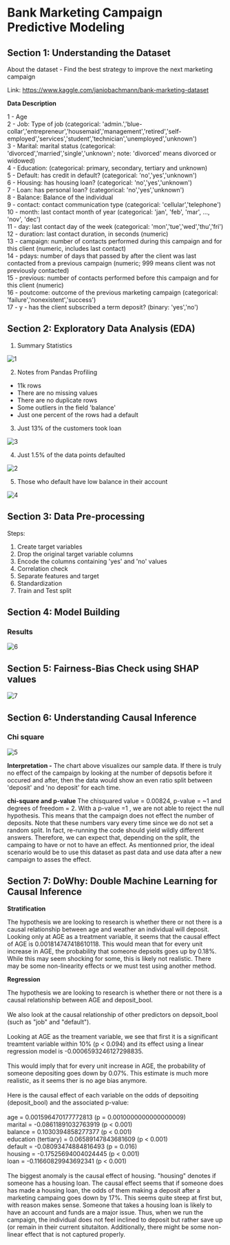 # Bank Marketing Campaign Predictive Modeling

## Section 1: Understanding the Dataset

About the dataset - Find the best strategy to improve the next marketing campaign

Link: https://www.kaggle.com/janiobachmann/bank-marketing-dataset

**Data Description**

1 - Age<br/>
2 - Job: Type of job (categorical: 'admin.','blue-collar','entrepreneur','housemaid','management','retired','self-employed','services','student','technician','unemployed','unknown')<br/>
3 - Marital: marital status (categorical: 'divorced','married','single','unknown'; note: 'divorced' means divorced or widowed)<br/>
4 - Education: (categorical: primary, secondary, tertiary and unknown)<br/>
5 - Default: has credit in default? (categorical: 'no','yes','unknown')<br/>
6 - Housing: has housing loan? (categorical: 'no','yes','unknown')<br/>
7 - Loan: has personal loan? (categorical: 'no','yes','unknown')<br/>
8 - Balance: Balance of the individual<br/>
9 - contact: contact communication type (categorical: 'cellular','telephone')<br/>
10 - month: last contact month of year (categorical: 'jan', 'feb', 'mar', ..., 'nov', 'dec')<br/>
11 - day: last contact day of the week (categorical: 'mon','tue','wed','thu','fri')<br/>
12 - duration: last contact duration, in seconds (numeric)<br/>
13 - campaign: number of contacts performed during this campaign and for this client (numeric, includes last contact)<br/>
14 - pdays: number of days that passed by after the client was last contacted from a previous campaign (numeric; 999 means client was not previously contacted)<br/>
15 - previous: number of contacts performed before this campaign and for this client (numeric)<br/>
16 - poutcome: outcome of the previous marketing campaign (categorical: 'failure','nonexistent','success')<br/>
17 - y - has the client subscribed a term deposit? (binary: 'yes','no')<br/>

## Section 2: Exploratory Data Analysis (EDA)

1. Summary Statistics </br>

![1](https://user-images.githubusercontent.com/54965123/75123675-be2df000-5677-11ea-93e3-6dcc6990b97e.PNG)

2. Notes from Pandas Profiling</br>

- 11k rows </br>
- There are no missing values</br>
- There are no duplicate rows </br>
- Some outliers in the field 'balance' </br>
- Just one percent of the rows had a default</br>

3. Just 13% of the customers took loan </br>

![3](https://user-images.githubusercontent.com/54965123/75123677-bec68680-5677-11ea-86cb-fd97661fdf91.PNG)

4. Just 1.5% of the data points defaulted </br>

![2](https://user-images.githubusercontent.com/54965123/75123676-be2df000-5677-11ea-971c-3e3860ed14a4.PNG)

5. Those who default have low balance in their account </br>

![4](https://user-images.githubusercontent.com/54965123/75123743-43b1a000-5678-11ea-84d0-b43a53f01f71.PNG)

## Section 3: Data Pre-processing

Steps: </br>

1. Create target variables </br>
2. Drop the original target variable columns </br>
3. Encode the columns containing 'yes' and 'no' values </br>
4. Correlation check </br>
5. Separate features and target </br>
6. Standardization </br>
7. Train and Test split </br>

## Section 4: Model Building

### Results

![6](https://user-images.githubusercontent.com/54965123/75124052-9db36500-567a-11ea-8b34-1e0d506dbbc7.png)

## Section 5: Fairness-Bias Check using SHAP values

![7](https://user-images.githubusercontent.com/54965123/75124053-9e4bfb80-567a-11ea-9d27-51be063fa67d.png)

## Section 6: Understanding Causal Inference

### Chi square

![5](https://user-images.githubusercontent.com/54965123/75123862-3d6ff380-5679-11ea-81fc-49a7207a77d1.PNG)

**Interpretation -**
The chart above visualizes our sample data. If there is truly no effect of the campaign by looking at the number of depsotis before it occured and after, then the data would show an even ratio split between 'deposit' and 'no deposit' for each time.</br>

**chi-square and p-value**
The chisquared value = 0.00824, p-value = ~1 and degrees of freedom = 2. With a p-value =1 , we are not able to reject the null hypothesis. This means that the campaign does not effect the number of deposits. Note that these numbers vary every time since we do not set a random split. In fact, re-running the code should yield wildly different answers. Therefore, we can expect that, depending on the split, the campaing to have or not to have an effect. As mentionned prior, the ideal scenario would be to use this dataset as past data and use data after a new campaign to asses the effect.

## Section 7: DoWhy: Double Machine Learning for Causal Inference

**Stratification**

The hypothesis we are looking to research is whether there or not there is a causal relationship between age and weather an individual will deposit. </br>
Looking only at AGE as a treatment variable, it seems that the causal effect of AGE is 0.001814747418610118. This would mean that for every unit increase in AGE, the probability that someone depsoits goes up by 0.18%. </br>
While this may seem shocking for some, this is likely not realistic. There may be some non-linearity effects or we must test using another method.</br>

**Regression**

The hypothesis we are looking to research is whether there or not there is a causal relationship between AGE and deposit_bool. </br></br>
We also look at the causal relationship of other predictors on depsoit_bool (such as "job" and "default"). </br></br>
Looking at AGE as the treament variable, we see that first it is a significant treamtent variable within 10% (p < 0.094) and its effect using a linear regression model is -0.0006593246127298835. </br></br>
This would imply that for every unit increase in AGE, the probability of someone depositing goes down by 0.07%. This estimate is much more realistic, as it seems ther is no age bias anymore. </br></br>
Here is the causal effect of each variable on the odds of depsoiting (deposit_bool) and the associated p-value: </br></br>
age = 0.001596470177772813 (p = 0.0010000000000000009)</br>
marital = -0.08611891032763919 (p < 0.001)</br>
balance = 0.1030394858277377 (p < 0.001)</br>
education (tertiary) = 0.06589147843681609 (p < 0.001)</br>
default = -0.08093474884816493 (p = 0.016)</br>
housing = -0.17525694004024445 (p < 0.001)</br>
loan = -0.11660829943692341 (p < 0.001) </br></br>
The biggest anomaly is the causal effect of housing. "housing" denotes if someone has a housing loan. The causal effect seems that if someone does has made a housing loan, the odds of them making a deposit after a marketing campaing goes down by 17%. This seems quite steep at first but, with reason makes sense. Someone that takes a housing loan is likely to have an account and funds are a major issue. Thus, when we run the campaign, the individual does not feel inclined to deposit but rather save up (or remain in their current situtaiton. Additionally, there might be some non-linear effect that is not captured properly.</br>

